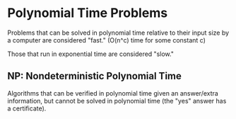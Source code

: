 # Polynomial Time Problems

Problems that can be solved in polynomial time relative to their input size by a computer are considered "fast." (O(n^c) time for some constant c)

Those that run in exponential time are considered "slow."

## NP: Nondeterministic Polynomial Time

Algorithms that can be verified in polynomial time given an answer/extra information, but cannot be solved in polynomial time (the "yes" answer has a certificate).